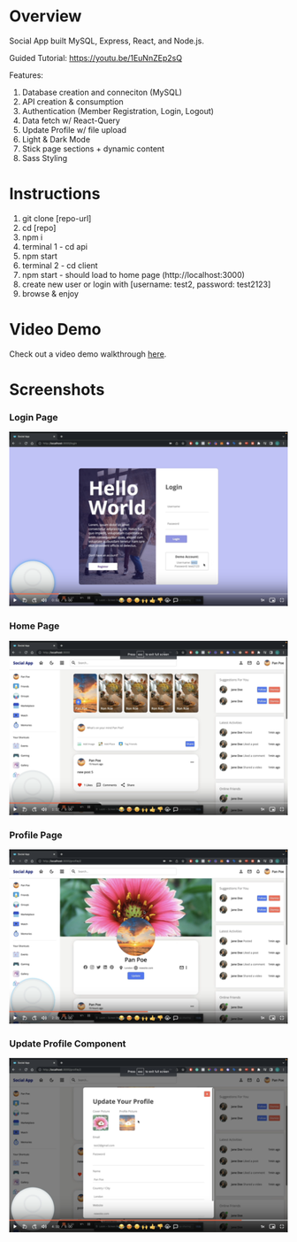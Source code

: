 # Overview

Social App built MySQL, Express, React, and Node.js.

Guided Tutorial: https://youtu.be/1EuNnZEp2sQ

Features:
1. Database creation and conneciton (MySQL)
2. API creation & consumption
3. Authentication (Member Registration, Login, Logout)
4. Data fetch w/ React-Query
5. Update Profile w/ file upload
6. Light & Dark Mode
7. Stick page sections + dynamic content
7. Sass Styling

# Instructions

1. git clone [repo-url]
2. cd [repo]
3. npm i
4. terminal 1 - cd api
5. npm start
6. terminal 2 - cd client
7. npm start - should load to home page (http://localhost:3000)
8. create new user or login with [username: test2, password: test2123]
9. browse & enjoy

# Video Demo

Check out a video demo walkthrough <a href="https://www.loom.com/share/9fb3b27b96e3498b9de3a7d0a1ea62d9">here</a>.

# Screenshots

<h3>Login Page</h3>

![My Image](/client/public/images/1-login-page-screenshot.png)

<h3>Home Page</h3>

![My Image](/client/public/images/2-home-page-screenshot.png)

<h3>Profile Page</h3>

![My Image](/client/public/images/3-profile-page-screenshot.png)

<h3>Update Profile Component</h3>

![My Image](/client/public/images/4-update-profile-component-screenshot.png)